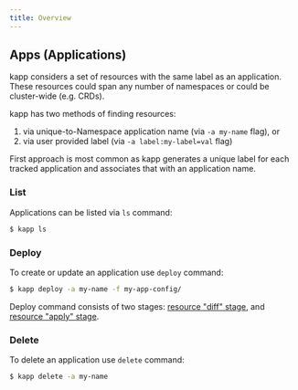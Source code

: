 ```yaml
---
title: Overview
---
```


## Apps (Applications)

kapp considers a set of resources with the same label as an application. These resources could span any number of namespaces or could be cluster-wide (e.g. CRDs).

kapp has two methods of finding resources:

1. via unique-to-Namespace application name (via `-a my-name` flag), or
2. via user provided label (via `-a label:my-label=val` flag)

First approach is most common as kapp generates a unique label for each tracked application and associates that with an application name.

### List

Applications can be listed via `ls` command:

```bash
$ kapp ls
```

### Deploy

To create or update an application use `deploy` command:

```bash
$ kapp deploy -a my-name -f my-app-config/
```

Deploy command consists of two stages: [resource "diff" stage](diff.md), and [resource "apply" stage](apply.md).

### Delete

To delete an application use `delete` command:

```bash
$ kapp delete -a my-name
```
